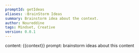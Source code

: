 ```yaml
---
promptId: getIdeas
aliases: 💡BrainStorm Ideas
summary: Brainstorm idea about the context.
author: Noureddine
tags: Mindset, Creative
version: 0.0.1
---
```

content: 
{{context}}
prompt:
brainstorm ideas about this content